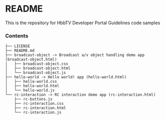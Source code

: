 # README #

This is the repository for HbbTV Developer Portal Guidelines code samples

### Contents ###

```
├── LICENSE
├── README.md
├── broadcast-object -> Broadcast a/v object handling demo app (broadcast-object.html)
│   ├── broadcast-object.css
│   ├── broadcast-object.html
│   └── broadcast-object.js
├── hello-world -> Hello world! app (hello-world.html)
│   ├── hello-world.css
│   ├── hello-world.html
│   └── hello-world.js
└── rc-interaction -> RC interaction demo app (rc-interaction.html)
    ├── rc-buttons.js
    ├── rc-interaction.css
    ├── rc-interaction.html
    └── rc-interaction.js
```
